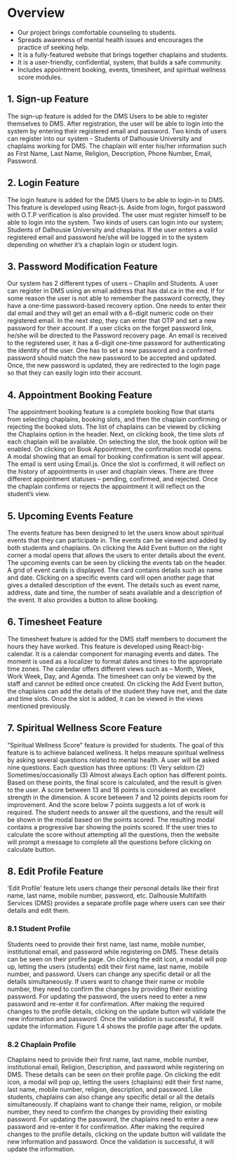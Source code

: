 # Overview
* Our project brings comfortable counseling to students.
* Spreads awareness of mental health issues and encourages the practice of seeking help.
* It is a fully-featured website that brings together chaplains and students.
* It is a user-friendly, confidential, system, that builds a safe community.
* Includes appointment booking, events, timesheet, and spiritual wellness score modules.

## 1. Sign-up Feature
The sign-up feature is added for the DMS Users to be able to register themselves to DMS. After registration, the user will be able to login into the system by entering their registered email and password. Two kinds of users can register into our system - Students of Dalhousie University and chaplains working for DMS.
The chaplain will enter his/her information such as First Name, Last Name, Religion, Description, Phone Number, Email, Password.

## 2. Login Feature
The login feature is added for the DMS Users to be able to login-in to DMS. This feature is developed using React-js. Aside from login, forgot password with O.T.P verification is also provided. The user must register himself to be able to login into the system. Two kinds of users can login into our system; Students of Dalhousie University and chaplains.
If the user enters a valid registered email and password he/she will be logged in to the system depending on whether it’s a chaplain login or student login.

## 3. Password Modification Feature
Our system has 2 different types of users – Chaplin and Students. A user can register in DMS using an email address that has dal.ca in the end. If for some reason the user is not able to remember the password correctly, they have a one-time password-based recovery option. One needs to enter their dal email and they will get an email with a 6-digit numeric code on their registered email. In the next step, they can enter that OTP and set a new password for their account.
If a user clicks on the forget password link, he/she will be directed to the Password recovery page.
An email is received to the registered user, it has a 6-digit one-time password for authenticating the identity of the user.
One has to set a new password and a confirmed password should match the new password to be accepted and updated.
Once, the new password is updated, they are redirected to the login page so that they can easily login into their account.

## 4. Appointment Booking Feature
The appointment booking feature is a complete booking flow that starts from selecting chaplains, booking slots, and then the chaplain confirming or rejecting the booked slots.
The list of chaplains can be viewed by clicking the Chaplains option in the header.
Next, on clicking book, the time slots of each chaplain will be available.
On selecting the slot, the book option will be enabled.
On clicking on Book Appointment, the confirmation modal opens.
A modal showing that an email for booking confirmation is sent will appear.
The email is sent using Email.js.
Once the slot is confirmed, it will reflect on the history of appointments in user and chaplain views. There are three different appointment statuses – pending, confirmed, and rejected.
Once the chaplain confirms or rejects the appointment it will reflect on the student’s view.

## 5. Upcoming Events Feature
The events feature has been designed to let the users know about spiritual events that they can participate in. The events can be viewed and added by both students and chaplains. On clicking the Add Event button on the right corner a modal opens that allows the users to enter details about the event.
The upcoming events can be seen by clicking the events tab on the header. A grid of event cards is displayed. The card contains details such as name and date.
Clicking on a specific events card will open another page that gives a detailed description of the event. The details such as event name, address, date and time, the number of seats available and a description of the event. It also provides a button to allow booking.

## 6. Timesheet Feature
The timesheet feature is added for the DMS staff members to document the hours they have worked. This feature is developed using React-big-calendar. It is a calendar component for managing events and dates. The moment is used as a localizer to format dates and times to the appropriate time zones. The calendar offers different views such as – Month, Week, Work Week, Day, and Agenda. The timesheet can only be viewed by the staff and cannot be edited once created.
On clicking the Add Event button, the chaplains can add the details of the student they have met, and the date and time slots. Once the slot is added, it can be viewed in the views mentioned previously.

## 7. Spiritual Wellness Score Feature
“Spiritual Wellness Score” feature is provided for students. The goal of this feature is to achieve balanced wellness. It helps measure spiritual wellness by asking several questions related to mental health. A user will be asked nine questions. Each question has three options:
(1) Very seldom
(2) Sometimes/occasionally
(3) Almost always
Each option has different points. Based on these points, the final score is calculated, and the result is given to the user. A score between 13 and 18 points is considered an excellent strength in the dimension. A score between 7 and 12 points depicts room for improvement. And the score below 7 points suggests a lot of work is required.
The student needs to answer all the questions, and the result will be shown in the modal based on the points scored. The resulting modal contains a progressive bar showing the points scored.
If the user tries to calculate the score without attempting all the questions, then the website will prompt a message to complete all the questions before clicking on calculate button.

## 8. Edit Profile Feature
‘Edit Profile’ feature lets users change their personal details like their first name, last name, mobile number, password, etc. Dalhousie Multifaith Services (DMS) provides a separate profile page where users can see their details and edit them.
### 8.1 Student Profile
Students need to provide their first name, last name, mobile number, institutional email, and password while registering on DMS. These details can be seen on their profile page.
On clicking the edit icon, a modal will pop up, letting the users (students) edit their first name, last name, mobile number, and password.
Users can change any specific detail or all the details simultaneously. If users want to change their name or mobile number, they need to confirm the changes by providing their existing password. For updating the password, the users need to enter a new password and re-enter it for confirmation.
After making the required changes to the profile details, clicking on the update button will validate the new information and password. Once the validation is successful, it will update the information. Figure 1.4 shows the profile page after the update.
### 8.2 Chaplain Profile
Chaplains need to provide their first name, last name, mobile number, institutional email, Religion, Description, and password while registering on DMS. These details can be seen on their profile page.
On clicking the edit icon, a modal will pop up, letting the users (chaplains) edit their first name, last name, mobile number, religion, description, and password.
Like students, chaplains can also change any specific detail or all the details simultaneously. If chaplains want to change their name, religion, or mobile number, they need to confirm the changes by providing their existing password. For updating the password, the chaplains need to enter a new password and re-enter it for confirmation.
After making the required changes to the profile details, clicking on the update button will validate the new information and password. Once the validation is successful, it will update the information.


